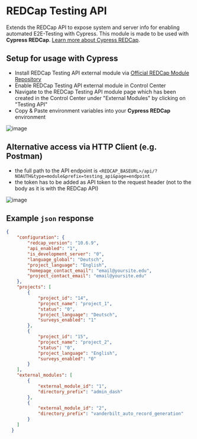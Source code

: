 # REDCap Testing API
Extends the REDCap API to expose system and server info for enabling automated E2E-Testing with Cypress. This module is made to be used with **Cypress REDCap**. [Learn more about Cypress REDCap](#tbd).

## Setup for usage with Cypress

- Install REDCap Testing API external module via [Official REDCap Module Repository](https://redcap.vanderbilt.edu/consortium/modules/)
- Enable REDCap Testing API external module in Control Center
- Navigate to the REDCap Testing API module page which has been created in the Control Center under "External Modules" by clicking on "Testing API"
- Copy & Paste environment variables into your **Cypress REDCap** environment

![image](https://user-images.githubusercontent.com/75415872/109808215-20c0b100-7c27-11eb-82e1-071abc8ca9d5.png)

## Alternative access via HTTP Client (e.g. Postman)
- the full path to the API endpoint is `<REDCAP_BASEURL>/api/?NOAUTH&type=module&prefix=testing_api&page=endpoint`
- the token has to be added as API token to the request header (not to the body as it is with the REDCap API)

![image](https://user-images.githubusercontent.com/75415872/109808495-7b5a0d00-7c27-11eb-9c51-0cc30dad594f.png)


## Example `json` response

```json
{
    "configuration": {
        "redcap_version": "10.6.9",
        "api_enabled": "1",
        "is_development_server": "0",
        "language_global": "Deutsch",
        "project_language": "English",
        "homepage_contact_email": "email@yoursite.edu",
        "project_contact_email": "email@yoursite.edu"
    },
    "projects": [
        {
            "project_id": "14",
            "project_name": "project_1",
            "status": "0",
            "project_language": "Deutsch",
            "surveys_enabled": "1"
        },
        {
            "project_id": "15",
            "project_name": "project_2",
            "status": "0",
            "project_language": "English",
            "surveys_enabled": "0"
        }
    ],
    "external_modules": [
        {
            "external_module_id": "1",
            "directory_prefix": "admin_dash"
        },
        {
            "external_module_id": "2",
            "directory_prefix": "vanderbilt_auto_record_generation"
        }
    ]
  }
```
